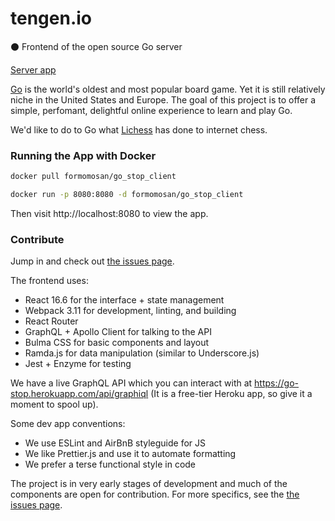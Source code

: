 # tengen.io
:black_circle: Frontend of the open source Go server

[Server app](https://github.com/tengen-io/server)

[Go](https://en.wikipedia.org/wiki/Go_(game)) is the world's oldest and most popular board game. Yet it is still relatively niche in the United States and Europe. The goal of this project is to offer a simple, perfomant, delightful online experience to learn and play Go. 

We'd like to do to Go what [Lichess](https://lichess.org/) has done to internet chess.

### Running the App with Docker

```bash
docker pull formomosan/go_stop_client

docker run -p 8080:8080 -d formomosan/go_stop_client
```
Then visit http://localhost:8080 to view the app.

### Contribute

Jump in and check out [the issues page](https://github.com/ianwessen/go-stop-client/issues).

The frontend uses:

* React 16.6 for the interface + state management
* Webpack 3.11 for development, linting, and building
* React Router
* GraphQL + Apollo Client for talking to the API
* Bulma CSS for basic components and layout
* Ramda.js for data manipulation (similar to Underscore.js)
* Jest + Enzyme for testing

We have a live GraphQL API which you can interact with at https://go-stop.herokuapp.com/api/graphiql (It is a free-tier Heroku app, so give it a moment to spool up).

Some dev app conventions:

* We use ESLint and AirBnB styleguide for JS
* We like Prettier.js and use it to automate formatting
* We prefer a terse functional style in code

The project is in very early stages of development and much of the components are open for contribution. For more specifics, see the [the issues page](https://github.com/ianwessen/go-stop-client/issues).

